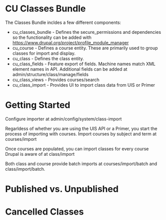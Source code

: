 # CU Classes Bundle

The Classes Bundle incldes a few different components:
- cu_classes_bundle - Defines the secure_permissions and dependencies so the functionality can be added with https://www.drupal.org/project/profile_module_manager
- cu_course - Defines a course entity.  These are primarily used to group classes for import and display.
- cu_class - Defines the class entity.
- cu_class_fields - Feature export of fields.  Machine names match XML element names in API.  Additional fields can be added at admin/structure/class/manage/fields
- cu_class_views - Provides courses/search
- cu_class_import - Provides UI to import class data from UIS or Primer

# Getting Started

Configure importer at admin/config/system/class-import

Regarldess of whether you are using the UIS API or a Primer, you start the process of importing with courses.  Import courses by subject and term at courses/import

Once courses are populated, you can import classes for every course Drupal is aware of at class/import

Both class and course provide batch imports at courses/import/batch and class/import/batch.  

# Published vs. Unpublished

# Cancelled Classes





